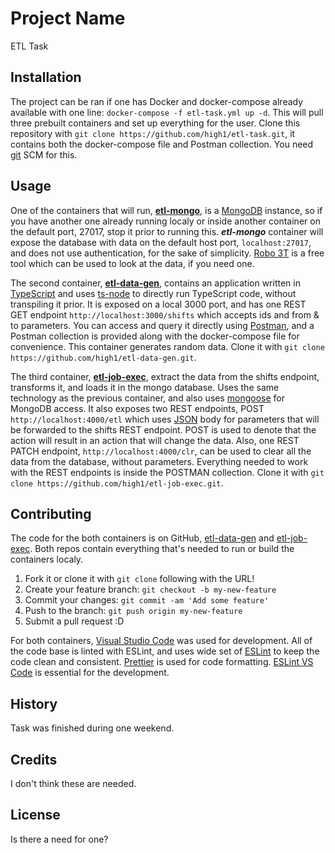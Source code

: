 # Project Name

ETL Task

## Installation

The project can be ran if one has Docker and docker-compose already available with one line: `docker-compose -f etl-task.yml up -d`. This will pull three prebuilt containers and set up everything for the user. Clone this repository with `git clone https://github.com/high1/etl-task.git`, it contains both the docker-compose file and Postman collection. You need [git](https://git-scm.com/) SCM for this.

## Usage

One of the containers that will run, **[etl-mongo](https://hub.docker.com/_/mongo/)**, is a [MongoDB](https://www.mongodb.com/) instance, so if you have another one already running localy or inside another container on the default port, 27017, stop it prior to running this. ***etl-mongo*** container will expose the database with data on the default host port, `localhost:27017`, and does not use authentication, for the sake of simplicity. [Robo 3T](https://github.com/Studio3T/robomongo/releases) is a free tool which can be used to look at the data, if you need one. 

The second container, **[etl-data-gen](https://github.com/high1/etl-data-gen)**, contains an application written in [TypeScript](https://www.typescriptlang.org/) and uses [ts-node](https://typestrong.org/ts-node/) to directly run TypeScript code, without transpiling it prior. It is exposed on a local 3000 port, and has one REST GET endpoint `http://localhost:3000/shifts` which accepts ids and from & to parameters. You can access and query it directly using [Postman](https://www.postman.com/), and a Postman collection is provided along with the docker-compose file for convenience. This container generates random data. Clone it with `git clone https://github.com/high1/etl-data-gen.git`.

The third container, **[etl-job-exec](https://github.com/high1/etl-job-exec)**, extract the data from the shifts endpoint, transforms it, and loads it in the mongo database. Uses the same technology as the previous container, and also uses [mongoose](https://mongoosejs.com/) for MongoDB access. It also exposes two REST endpoints, POST `http://localhost:4000/etl`
which uses [JSON](https://en.wikipedia.org/wiki/JSON) body for parameters that will be forwarded to the shifts REST endpoint. POST is used to denote that the action will result in an action that will change the data. Also, one REST PATCH endpoint, `http://localhost:4000/clr`, can be used to clear all the data from the database, without parameters. Everything needed to work with the REST endpoints is inside the POSTMAN collection. Clone it with `git clone https://github.com/high1/etl-job-exec.git`.


## Contributing

The code for the both containers is on GitHub, [etl-data-gen](https://github.com/high1/etl-data-gen) and [etl-job-exec](https://github.com/high1/etl-job-exec). Both repos contain everything that's needed to run or build the containers localy.

1. Fork it or clone it with `git clone` following with the URL!
2. Create your feature branch: `git checkout -b my-new-feature`
3. Commit your changes: `git commit -am 'Add some feature'`
4. Push to the branch: `git push origin my-new-feature`
5. Submit a pull request :D

For both containers, [Visual Studio Code](https://code.visualstudio.com/) was used for development. All of the code base is linted with ESLint, and uses wide set of [ESLint](https://eslint.org/) to keep the code clean and consistent. [Prettier](https://prettier.io/) is used for code formatting. [ESLint VS Code](https://marketplace.visualstudio.com/items?itemName=dbaeumer.vscode-eslint) is essential for the development.

## History

Task was finished during one weekend.

## Credits

I don't think these are needed.

## License

Is there a need for one?
